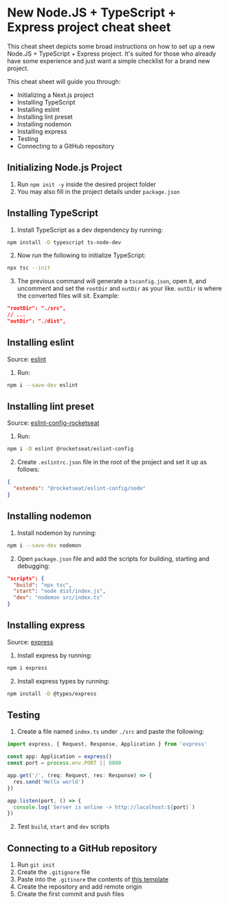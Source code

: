 # New Node.JS + TypeScript + Express project cheat sheet

This cheat sheet depicts some broad instructions on how to set up a new Node.JS + TypeScript + Express project. It's suited for those who already have some experience and just want a simple checklist for a brand new project.

This cheat sheet will guide you through:

- Initializing a Next.js project
- Installing TypeScript
- Installing eslint
- Installing lint preset
- Installing nodemon
- Installing express
- Testing
- Connecting to a GitHub repository

## Initializing Node.js Project

1. Run `npm init -y` inside the desired project folder
2. You may also fill in the project details under `package.json`

## Installing TypeScript

1. Install TypeScript as a dev dependency by running:

```bash
npm install -D typescript ts-node-dev
```

2. Now run the following to initialize TypeScript:

```bash
npx tsc --init
```

3. The previous command will generate a `tsconfig.json`, open it, and uncomment and set the `rootDir` and `outDir` as your like. `outDir` is where the converted files will sit. Example:

```json
"rootDir": "./src",
// ...
"outDir": "./dist", 
```

## Installing eslint

Source: [eslint](https://www.npmjs.com/package/eslint)

1. Run:

```bash
npm i --save-dev eslint
```

## Installing lint preset

Source: [eslint-config-rocketseat](https://github.com/Rocketseat/eslint-config-rocketseat)

1. Run:
```bash
npm i -D eslint @rocketseat/eslint-config
```
2. Create `.eslintrc.json` file in the root of the project and set it up as follows:

```json
{
  "extends": "@rocketseat/eslint-config/node"
}
```

## Installing nodemon

1. Install nodemon by running:

```bash
npm i --save-dev nodemon
```

2. Open `package.json` file and add the scripts for building, starting and debugging:

```json
"scripts": {
  "build": "npx tsc",
  "start": "node dist/index.js",
  "dev": "nodemon src/index.ts"
}
```

## Installing express

Source: [express](https://www.npmjs.com/package/express)

1. Install express by running:

```bash
npm i express
```

2. Install express types by running:

```bash
npm install -D @types/express
```
## Testing

1. Create a file named `index.ts` under `./src` and paste the following:

```typescript
import express, { Request, Response, Application } from 'express'

const app: Application = express()
const port = process.env.PORT || 8000

app.get('/', (req: Request, res: Response) => {
  res.send('Hello world')
})

app.listen(port, () => {
  console.log(`Server is online -> http://localhost:${port}`)
})

```

2. Test `build`, `start` and `dev` scripts

## Connecting to a GitHub repository

1. Run `git init`
2. Create the `.gitignore` file
3. Paste into the `.gitinore` the contents of [this template](https://github.com/github/gitignore/blob/main/Node.gitignore)
4. Create the repository and add remote origin
5. Create the first commit and push files
